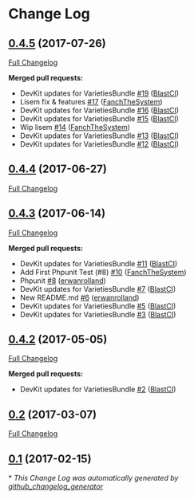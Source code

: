 # Change Log

## [0.4.5](https://github.com/libre-informatique/VarietiesBundle/tree/0.4.5) (2017-07-26)
[Full Changelog](https://github.com/libre-informatique/VarietiesBundle/compare/0.4.4...0.4.5)

**Merged pull requests:**

- DevKit updates for VarietiesBundle [\#19](https://github.com/libre-informatique/VarietiesBundle/pull/19) ([BlastCI](https://github.com/BlastCI))
- Lisem fix & features [\#17](https://github.com/libre-informatique/VarietiesBundle/pull/17) ([FanchTheSystem](https://github.com/FanchTheSystem))
- DevKit updates for VarietiesBundle [\#16](https://github.com/libre-informatique/VarietiesBundle/pull/16) ([BlastCI](https://github.com/BlastCI))
- DevKit updates for VarietiesBundle [\#15](https://github.com/libre-informatique/VarietiesBundle/pull/15) ([BlastCI](https://github.com/BlastCI))
- Wip lisem [\#14](https://github.com/libre-informatique/VarietiesBundle/pull/14) ([FanchTheSystem](https://github.com/FanchTheSystem))
- DevKit updates for VarietiesBundle [\#13](https://github.com/libre-informatique/VarietiesBundle/pull/13) ([BlastCI](https://github.com/BlastCI))
- DevKit updates for VarietiesBundle [\#12](https://github.com/libre-informatique/VarietiesBundle/pull/12) ([BlastCI](https://github.com/BlastCI))

## [0.4.4](https://github.com/libre-informatique/VarietiesBundle/tree/0.4.4) (2017-06-27)
[Full Changelog](https://github.com/libre-informatique/VarietiesBundle/compare/0.4.3...0.4.4)

## [0.4.3](https://github.com/libre-informatique/VarietiesBundle/tree/0.4.3) (2017-06-14)
[Full Changelog](https://github.com/libre-informatique/VarietiesBundle/compare/0.4.2...0.4.3)

**Merged pull requests:**

- DevKit updates for VarietiesBundle [\#11](https://github.com/libre-informatique/VarietiesBundle/pull/11) ([BlastCI](https://github.com/BlastCI))
- Add First Phpunit Test \(\#8\) [\#10](https://github.com/libre-informatique/VarietiesBundle/pull/10) ([FanchTheSystem](https://github.com/FanchTheSystem))
- Phpunit [\#8](https://github.com/libre-informatique/VarietiesBundle/pull/8) ([erwanrolland](https://github.com/erwanrolland))
- DevKit updates for VarietiesBundle [\#7](https://github.com/libre-informatique/VarietiesBundle/pull/7) ([BlastCI](https://github.com/BlastCI))
- New README.md [\#6](https://github.com/libre-informatique/VarietiesBundle/pull/6) ([erwanrolland](https://github.com/erwanrolland))
- DevKit updates for VarietiesBundle [\#5](https://github.com/libre-informatique/VarietiesBundle/pull/5) ([BlastCI](https://github.com/BlastCI))
- DevKit updates for VarietiesBundle [\#3](https://github.com/libre-informatique/VarietiesBundle/pull/3) ([BlastCI](https://github.com/BlastCI))

## [0.4.2](https://github.com/libre-informatique/VarietiesBundle/tree/0.4.2) (2017-05-05)
[Full Changelog](https://github.com/libre-informatique/VarietiesBundle/compare/0.2...0.4.2)

**Merged pull requests:**

- DevKit updates for VarietiesBundle [\#2](https://github.com/libre-informatique/VarietiesBundle/pull/2) ([BlastCI](https://github.com/BlastCI))

## [0.2](https://github.com/libre-informatique/VarietiesBundle/tree/0.2) (2017-03-07)
[Full Changelog](https://github.com/libre-informatique/VarietiesBundle/compare/0.1...0.2)

## [0.1](https://github.com/libre-informatique/VarietiesBundle/tree/0.1) (2017-02-15)


\* *This Change Log was automatically generated by [github_changelog_generator](https://github.com/skywinder/Github-Changelog-Generator)*